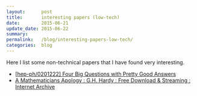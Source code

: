 ```yaml
---
layout:      post
title:       interesting papers (low-tech)
date:        2015-06-21
update_date: 2015-06-22
summary:     
permalink:   /blog/interesting-papers-low-tech/
categories:  blog
---
```


Here I list some non-technical papers that I have found very interesting.

* [[hep-ph/0201222] Four Big Questions with Pretty Good Answers](http://arxiv.org/abs/hep-ph/0201222)
* [A Mathematicians Apology : G.H. Hardy : Free Download & Streaming : Internet Archive](https://archive.org/details/AMathematiciansApology)
